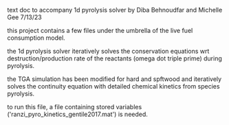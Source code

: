 text doc to accompany 1d pyrolysis solver by Diba Behnoudfar and 
Michelle Gee 7/13/23

this project contains a few files under the umbrella of the live fuel consumption model. 

the 1d pyrolysis solver iteratively solves the conservation equations wrt destruction/production rate of
the reactants (omega dot triple prime) during pyrolysis.

the TGA simulation has been modified for hard and spftwood and iteratively solves the continuity equation with detailed chemical kinetics from species pyrolysis.

to run this file, a file containing stored variables 
('ranzi_pyro_kinetics_gentile2017.mat') is needed.
